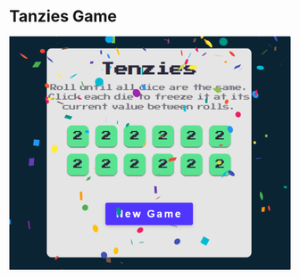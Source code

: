 # Tanzies Game 


![alt text](https://github.com/Khaled-Sa1em/tanzies/blob/main/tanziesGame.png?raw=true)

